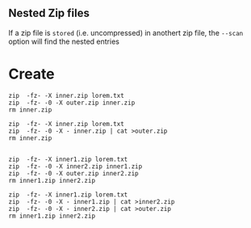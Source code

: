 ## Nested Zip files

If a zip file is `stored` (i.e. uncompressed) in anothert zip file, the `--scan` option will find the nested entries

# Create

    zip  -fz- -X inner.zip lorem.txt
    zip  -fz- -0 -X outer.zip inner.zip
    rm inner.zip

    zip  -fz- -X inner.zip lorem.txt
    zip  -fz- -0 -X - inner.zip | cat >outer.zip
    rm inner.zip


    zip  -fz- -X inner1.zip lorem.txt
    zip  -fz- -0 -X inner2.zip inner1.zip
    zip  -fz- -0 -X outer.zip inner2.zip
    rm inner1.zip inner2.zip

    zip  -fz- -X inner1.zip lorem.txt
    zip  -fz- -0 -X - inner1.zip | cat >inner2.zip
    zip  -fz- -0 -X - inner2.zip | cat >outer.zip
    rm inner1.zip inner2.zip